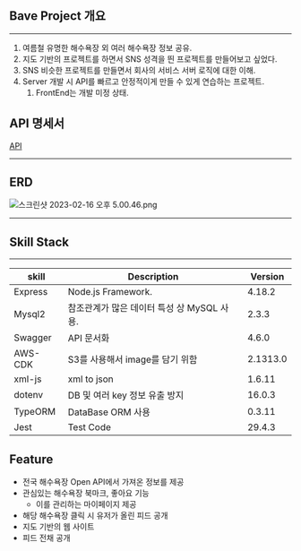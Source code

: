 ## Bave Project 개요

---

1. 여름철 유명한 해수욕장 외 여러 해수욕장 정보 공유.
2. 지도 기반의 프로젝트를 하면서 SNS 성격을 띈 프로젝트를 만들어보고 싶었다.
3. SNS 비슷한 프로젝트를 만들면서 회사의 서비스 서버 로직에 대한 이해.
4. Server 개발 시 API를 빠르고 안정적이게 만들 수 있게 연습하는 프로젝트.
   1. FrontEnd는 개발 미정 상태.

## API 명세서

[API](https://www.notion.so/313d3e091d1c4e5b90bbd441d6a8f043)

---

## ERD

![스크린샷 2023-02-16 오후 5.00.46.png](https://file.notion.so/f/s/ed62e811-5842-4caa-9d8b-5ccb5d172fc8/%E1%84%89%E1%85%B3%E1%84%8F%E1%85%B3%E1%84%85%E1%85%B5%E1%86%AB%E1%84%89%E1%85%A3%E1%86%BA_2023-02-16_%E1%84%8B%E1%85%A9%E1%84%92%E1%85%AE_5.00.46.png?id=abc365a9-b657-4c6a-9741-1e990aa50a51&table=block&spaceId=053b970c-3416-464d-9bb2-f3c9b9bc701a&expirationTimestamp=1680593638572&signature=S1_Dq508TnfOOw1zyDeAxnuGLeoDpvyb1eebfIu2rW4&downloadName=%E1%84%89%E1%85%B3%E1%84%8F%E1%85%B3%E1%84%85%E1%85%B5%E1%86%AB%E1%84%89%E1%85%A3%E1%86%BA+2023-02-16+%E1%84%8B%E1%85%A9%E1%84%92%E1%85%AE+5.00.46.png)

---

## Skill Stack

---

| skill   | Description                                | Version  |
| ------- | ------------------------------------------ | -------- |
| Express | Node.js Framework.                         | 4.18.2   |
| Mysql2  | 참조관계가 많은 데이터 특성 상 MySQL 사용. | 2.3.3    |
| Swagger | API 문서화                                 | 4.6.0    |
| AWS-CDK | S3를 사용해서 image를 담기 위함            | 2.1313.0 |
| xml-js  | xml to json                                | 1.6.11   |
| dotenv  | DB 및 여러 key 정보 유출 방지              | 16.0.3   |
| TypeORM | DataBase ORM 사용                          | 0.3.11   |
| Jest    | Test Code                                  | 29.4.3   |

## Feature

- 전국 해수욕장 Open API에서 가져온 정보를 제공
- 관심있는 해수욕장 북마크, 좋아요 기능
  - 이를 관리하는 마이페이지 제공
- 해당 해수욕장 클릭 시 유저가 올린 피드 공개
- 지도 기반의 웹 사이트
- 피드 전채 공개
